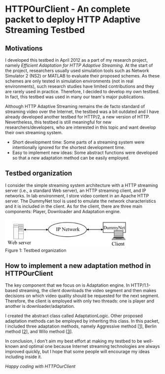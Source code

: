 # HTTPOurClient - An complete packet to deploy HTTP Adaptive Streaming Testbed

## Motivations
I developed this testbed in April 2012 as a part of my research project, namely *Efficient Adaptation for HTTP Adaptive Streaming*. At the start of the project, researchers usually used simulation tools such as Network Simulator 2 (NS2) or MATLAB to evaluate their proposed schemes. As these schemes are only tested in simulation environments (not in real environments), such research studies have limited contributions and they are rarely used in practice. Therefore, I decided to develop my own testbed. In fact, this testbed was used in many our team's major publications.

Although HTTP Adaptive Streaming remains the de facto standard of streaming video over the Internet, the testbed was a bit outdated and I have already developed another testbed for HTTP/2, a new version of HTTP. Nevertheless, this testbed is still meaningful for new researchers/developers, who are interested in this topic and want develop their own streaming system.

* Short development time: Some parts of a streaming system were intentionally ignored for the shortest development time.
* Easy to implement new ideas: Some abstract functions were developed so that a new adaptation method can be easily employed.

## Testbed organization
I consider the simple streaming system architecture with a HTTP streaming server (i.e., a standard Web server), an HTTP streaming client, and IP networks. In lab environment, I store video content in an Apache HTTP server. The DummyNet tool is used to emulate the network characteristics and it is included in the client. As for the client, there are three main components: Player, Downloader and Adaptation engine. 

<div class="imgcap">
 <img src ="/fig_Testbed.png" align = "center" width = "400">
 <div class = "thecap">Figure 1: Testbed organization </div>
</div>

## How to implement a new adaptation method in HTTPOurClient
The key component that we focus on is Adaptation engine. In HTTP/1.1-based streaming, the client downloads the video segment and then makes decisions on which video quality should be requested for the next segment. Therefore, the client is employed with only two threads: one is player and another is downloader/adaptation. 

I created the abstract class called AdaptationLogic. Other proposed adaptation methods can be employed by inheriting this class. In this packet, I included three adaptation methods, namely Aggressive method [[1](http://ieeexplore.ieee.org/document/6774590)], Berlin method [[2](http://ieeexplore.ieee.org/document/6229732)], and Wilo method [[3](http://ieeexplore.ieee.org/document/6825039)].

In conclusion, I don't aim my best effort at making my testbed to be well-known and optimal one because Internet streaming technologies are always improved quickly, but I hope that some people will encourage my ideas including inside it. 

*Happy coding with HTTPOurClient*

